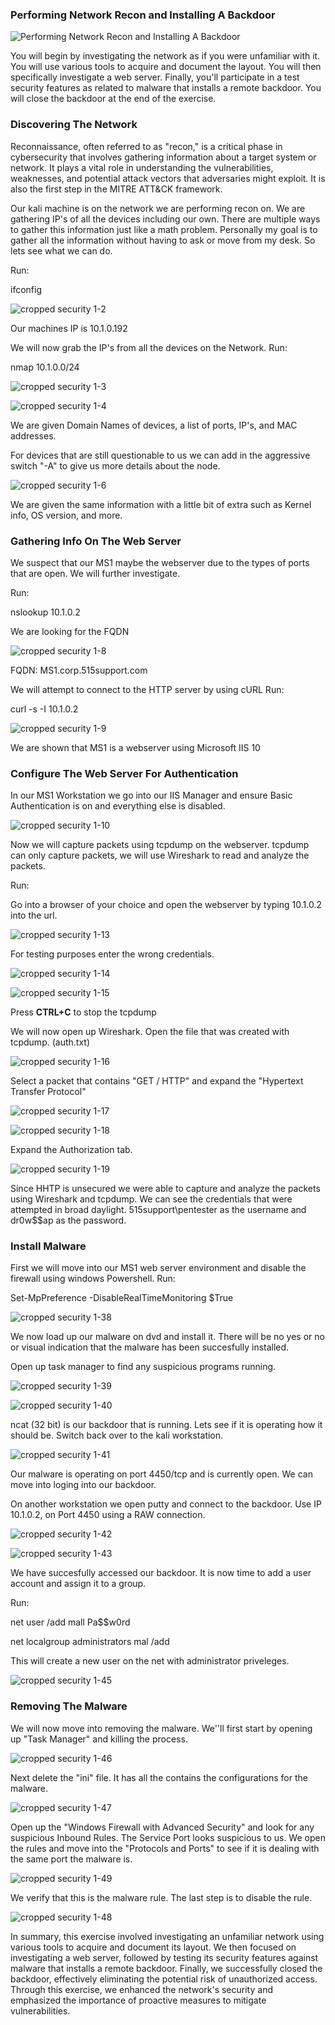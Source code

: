 ### Performing Network Recon and Installing A Backdoor

![Performing Network Recon and Installing A Backdoor](https://github.com/Magee3/performing-network-recon-and-installing-a-backdoor/assets/134301259/519c3498-6daf-44bb-84a3-aaf21456837e)

You will begin by investigating the network as if you were unfamiliar with it. You will use various tools to acquire and document the layout. You will then specifically investigate a web server. Finally, you'll participate in a test security features as related to malware that installs a remote backdoor. You will close the backdoor at the end of the exercise.


### Discovering The Network

 Reconnaissance, often referred to as "recon," is a critical phase in cybersecurity that involves gathering information about a target system or network. It plays a vital role in understanding the vulnerabilities, weaknesses, and potential attack vectors that adversaries might exploit. It is also the first step in the MITRE ATT&CK framework.
 
 Our kali machine is on the network we are performing recon on. We are gathering IP's of all the devices including our own. There are multiple ways to gather this information just like a math problem. Personally my goal is to gather all the information without having to ask or move from my desk. So lets see what we can do.
 
 Run:
 
 ifconfig
 
 ![cropped security 1-2](https://github.com/Magee3/performing-network-recon-and-installing-a-backdoor/assets/134301259/b112a595-164c-49ec-bac7-44e5e85c55e5)
 
 Our machines IP is 10.1.0.192
 
  We will now grab the IP's from all the devices on the Network. Run:
  
  nmap 10.1.0.0/24
  
![cropped security 1-3](https://github.com/Magee3/performing-network-recon-and-installing-a-backdoor/assets/134301259/f897505b-5562-4996-9616-5212c153c16b)

![cropped security 1-4](https://github.com/Magee3/performing-network-recon-and-installing-a-backdoor/assets/134301259/ead0a2bf-5833-4676-bf05-a5d58f55f128)

We are given Domain Names of devices, a list of ports, IP's, and MAC addresses.

For devices that are still questionable to us we can add in the aggressive switch "-A" to give us more details about the node.

![cropped security 1-6](https://github.com/Magee3/performing-network-recon-and-installing-a-backdoor/assets/134301259/57886eb3-45b9-4213-9689-775ceb995a9a)

We are given the same information with a little bit of extra such as Kernel info, OS version, and more.


### Gathering Info On The Web Server

We suspect that our MS1 maybe the webserver due to the types of ports that are open. We will further investigate.

Run:

nslookup 10.1.0.2

We are looking for the FQDN

![cropped security 1-8](https://github.com/Magee3/performing-network-recon-and-installing-a-backdoor/assets/134301259/498b62c1-8d25-4cb2-a1f7-7d3a9254e862)

FQDN: MS1.corp.515support.com

We will attempt to connect to the HTTP server by using cURL Run:

curl -s -I 10.1.0.2

![cropped security 1-9](https://github.com/Magee3/performing-network-recon-and-installing-a-backdoor/assets/134301259/40422879-2f46-45a8-9ed0-bed38e6c671b)

We are shown that MS1 is a webserver using Microsoft IIS 10

### Configure The Web Server For Authentication

In our MS1 Workstation we go into our IIS Manager and ensure Basic Authentication is on and everything else is disabled.

![cropped security 1-10](https://github.com/Magee3/performing-network-recon-and-installing-a-backdoor/assets/134301259/31ab1c09-4f56-467a-a63c-1528a12e5949)

Now we will capture packets using tcpdump on the webserver. tcpdump can only capture packets, we will use Wireshark to read and analyze the packets.

Run:

Go into a browser of your choice and open the webserver by typing 10.1.0.2 into the url.

![cropped security 1-13](https://github.com/Magee3/performing-network-recon-and-installing-a-backdoor/assets/134301259/dd44d5f2-17d8-4da6-8593-2095339822a7)

For testing purposes enter the wrong credentials.

![cropped security 1-14](https://github.com/Magee3/performing-network-recon-and-installing-a-backdoor/assets/134301259/000a003a-5dbf-4b1f-a6d5-86ee5fca7d7d)

![cropped security 1-15](https://github.com/Magee3/performing-network-recon-and-installing-a-backdoor/assets/134301259/cfcbb53f-7079-41ef-a520-fbfe38798635)

Press <strong>CTRL+C</strong> to stop the tcpdump

We will now open up Wireshark. Open the file that was created with tcpdump. (auth.txt)

![cropped security 1-16](https://github.com/Magee3/performing-network-recon-and-installing-a-backdoor/assets/134301259/06ad7e0a-98ae-4c6a-84d2-14a0443f41ab)

Select a packet that contains "GET / HTTP" and expand the "Hypertext Transfer Protocol"

![cropped security 1-17](https://github.com/Magee3/performing-network-recon-and-installing-a-backdoor/assets/134301259/01280357-b197-4524-95cf-dbd4b5a5355b)

![cropped security 1-18](https://github.com/Magee3/performing-network-recon-and-installing-a-backdoor/assets/134301259/ddebbca2-3b62-4f49-ae71-be2d0623e07f)

Expand the Authorization tab.

![cropped security 1-19](https://github.com/Magee3/performing-network-recon-and-installing-a-backdoor/assets/134301259/a0b265a8-8db0-43a0-bb3d-84412faaaf29)

Since HHTP is unsecured we were able to capture and analyze the packets using Wireshark and tcpdump. We can see the credentials that were attempted in broad daylight. 515support\pentester as the username and dr0w$$ap as the password.

### Install Malware

First we will move into our MS1 web server environment and disable the firewall using windows Powershell. Run:

Set-MpPreference -DisableRealTimeMonitoring $True

![cropped security 1-38](https://github.com/Magee3/performing-network-recon-and-installing-a-backdoor/assets/134301259/7b64aa16-1a88-4a2c-8b88-74574df66e75)

We now load up our malware on dvd and install it. There will be no yes or no or visual indication that the malware has been succesfully installed.

Open up task manager to find any suspicious programs running.

![cropped security 1-39](https://github.com/Magee3/performing-network-recon-and-installing-a-backdoor/assets/134301259/6b506f0f-7d26-4344-a2cf-cd1f55c5a862)

![cropped security 1-40](https://github.com/Magee3/performing-network-recon-and-installing-a-backdoor/assets/134301259/8733def6-c1c2-4d1b-871a-962e51a7d5ec)

ncat (32 bit) is our backdoor that is running. Lets see if it is operating how it should be. Switch back over to the kali workstation.

![cropped security 1-41](https://github.com/Magee3/performing-network-recon-and-installing-a-backdoor/assets/134301259/ecb210de-6b8a-4754-b9ac-ff22a8961f26)

Our malware is operating on port 4450/tcp and is currently open. We can move into loging into our backdoor.

  On another workstation we open putty and connect to the backdoor. Use IP 10.1.0.2, on Port 4450 using a RAW connection.
  
  ![cropped security 1-42](https://github.com/Magee3/performing-network-recon-and-installing-a-backdoor/assets/134301259/6755bda7-0b34-4b6e-a1c6-89e9463b98d7)
  
  ![cropped security 1-43](https://github.com/Magee3/performing-network-recon-and-installing-a-backdoor/assets/134301259/100ef078-2de9-47de-98fd-57c423ed0bbc)
  
  We have succesfully accessed our backdoor. It is now time to add a user account and assign it to a group.
  
  Run:
  
  net user /add mall Pa$$w0rd
  
  net localgroup administrators mal /add
  
   This will create a new user on the net with administrator priveleges. 
   
   ![cropped security 1-45](https://github.com/Magee3/performing-network-recon-and-installing-a-backdoor/assets/134301259/257f0c2a-3556-4a2c-b2b4-ef86de069113)
   
   ### Removing The Malware
   
   We will now move into removing the malware. We''ll first start by opening up "Task Manager" and killing the process.
   
   ![cropped security 1-46](https://github.com/Magee3/performing-network-recon-and-installing-a-backdoor/assets/134301259/38f4e16f-0c24-42df-bd85-04fe39d9377b)

   Next delete the "ini" file. It has all the contains the configurations for the malware.
   
   ![cropped security 1-47](https://github.com/Magee3/performing-network-recon-and-installing-a-backdoor/assets/134301259/df37a238-6238-4add-816f-a37164560b18)
   
   Open up the "Windows Firewall with Advanced Security" and look for any suspicious Inbound Rules. The Service Port looks suspicious to us. We open the rules and move into the "Protocols and Ports" to see if it is dealing with the same port the malware is.
   
   ![cropped security 1-49](https://github.com/Magee3/performing-network-recon-and-installing-a-backdoor/assets/134301259/9aae186b-8317-46ce-ac69-a74160b89509)

   We verify that this is the malware rule. The last step is to disable the rule.
   
   ![cropped security 1-48](https://github.com/Magee3/performing-network-recon-and-installing-a-backdoor/assets/134301259/53864f5c-bc16-475c-9a57-003140fed998)
   
   In summary, this exercise involved investigating an unfamiliar network using various tools to acquire and document its layout. We then focused on investigating a web server, followed by testing its security features against malware that installs a remote backdoor. Finally, we successfully closed the backdoor, effectively eliminating the potential risk of unauthorized access. Through this exercise, we enhanced the network's security and emphasized the importance of proactive measures to mitigate vulnerabilities.





  
  












